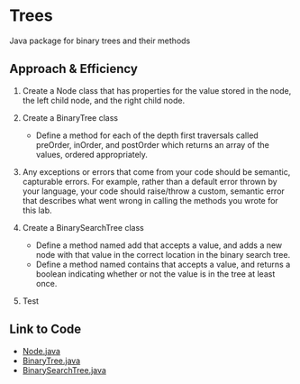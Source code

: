 # Trees
Java package for binary trees and their methods

## Approach & Efficiency
1. Create a Node class that has properties for the value stored in the node, the left child node, and the right child node.
2. Create a BinaryTree class
   * Define a method for each of the depth first traversals called preOrder, inOrder, and postOrder which returns an array of the values, ordered appropriately.
3. Any exceptions or errors that come from your code should be semantic, capturable errors. For example, rather than a default error thrown by your language, your code should raise/throw a custom, semantic error that describes what went wrong in calling the methods you wrote for this lab.
   
4. Create a BinarySearchTree class
   * Define a method named add that accepts a value, and adds a new node with that value in the correct location in the binary search tree.
   * Define a method named contains that accepts a value, and returns a boolean indicating whether or not the value is in the tree at least once.
5. Test

## Link to Code
* [Node.java](../src/main/java/code401Challenges/tree/Node.java)
* [BinaryTree.java](../src/main/java/code401Challenges/tree/BinaryTree.java)
* [BinarySearchTree.java](../src/main/java/code401Challenges/tree/BinarySearchTree.java)